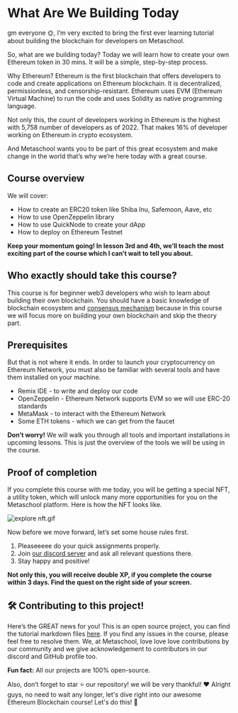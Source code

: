 # What Are We Building Today

gm everyone 🌞, I’m very excited to bring the first ever learning tutorial about building the blockchain for developers on Metaschool.

So, what are we building today? Today we will learn how to create your own Ethereum token in 30 mins. It will be a simple, step-by-step process.

Why Ethereum? Ethereum is the first blockchain that offers developers to code and create applications on Ethereum blockchain. It is decentralized, permissionless, and censorship-resistant. Ethereum uses EVM (Ethereum Virtual Machine) to run the code and uses Solidity as native programming language.

Not only this, the count of developers working in Ethereum is the highest with 5,758 number of developers as of 2022. That makes 16% of developer working on Ethereum in crypto ecosystem.

And Metaschool wants you to be part of this great ecosystem and make change in the world that’s why we’re here today with a great course.

## Course overview

We will cover:

- How to create an ERC20 token like Shiba Inu, Safemoon, Aave, etc
- How to use OpenZeppelin library
- How to use QuickNode to create your dApp
- How to deploy on Ethereum Testnet

**Keep your momentum going! In lesson 3rd and 4th, we’ll teach the most exciting part of the course which I can’t wait to tell you about.**

## Who exactly should take this course?

This course is for beginner web3 developers who wish to learn about building their own blockchain. You should have a basic knowledge of blockchain ecosystem and [consensus mechanism](https://metaschool.so/articles/consensus-mechanism-meaning/) because in this course we will focus more on building your own blockchain and skip the theory part.

## Prerequisites

But that is not where it ends. In order to launch your cryptocurrency on Ethereum Network, you must also be familiar with several tools and have them installed on your machine.

- Remix IDE - to write and deploy our code
- OpenZeppelin - Ethereum Network supports EVM so we will use ERC-20 standards
- MetaMask - to interact with the Ethereum Network
- Some ETH tokens - which we can get from the faucet

**Don’t worry!** We will walk you through all tools and important installations in upcoming lessons. This is just the overview of the tools we will be using in the course.

## Proof of completion

If you complete this course with me today, you will be getting a special NFT, a utility token, which will unlock many more opportunities for you on the Metaschool platform. Here is how the NFT looks like.

![explore nft.gif](https://github.com/0xmetaschool/Learning-Projects/blob/main/assests_for_all/assets_for_tezos/What%20Are%20We%20Building%20Today/completion%20nft.gif?raw=true)

Now before we move forward, let’s set some house rules first.

1. Pleaseeeee do your quick assignments properly.
2. Join [our discord server](https://discord.gg/vbVMUwXWgc) and ask all relevant questions there.
3. Stay happy and positive!

**Not only this, you will receive double XP, if you complete the course within 3 days. Find the quest on the right side of your screen.**

## 🛠 Contributing to this project!

Here’s the GREAT news for you! This is an open source project, you can find the tutorial markdown files [here](https://github.com/0xmetaschool/Learning-Projects). If you find any issues in the course, please feel free to resolve them.
We, at Metaschool, love love love contributions by our community and we give acknowledgement to contributors in our discord and GitHub profile too.

**Fun fact:** All our projects are 100% open-source.

Also, don’t forget to star ⭐️ our repository! we will be very thankful! ♥️
Alright guys, no need to wait any longer, let's dive right into our awesome Ethereum Blockchain course! Let's do this! 🙌
